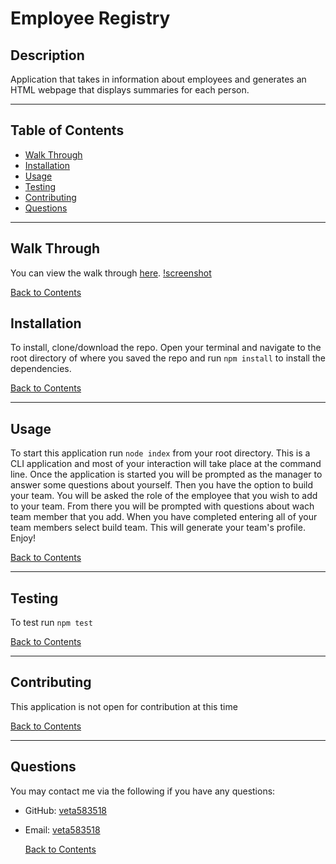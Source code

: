 # Employee Registry

## Description

Application that takes in information about employees and generates an HTML webpage that displays summaries for each person.

---

## Table of Contents

- [Walk Through](#walk-through)
- [Installation](#installation)
- [Usage](#usage)
- [Testing](#testing)
- [Contributing](#contributing)
- [Questions](#questions)

---

## Walk Through

You can view the walk through [here](https://drive.google.com/file/d/1F6xBDWd-PatmIG4xcUQGtevVMRQY2Dz4/view).
[!screenshot]()

[Back to Contents](#table-of-contents)

## Installation

To install, clone/download the repo. Open your terminal and navigate to the root directory of where you saved the repo and run `npm install` to install the dependencies.

[Back to Contents](#table-of-contents)

---

## Usage

To start this application run `node index` from your root directory. This is a CLI application and most of your interaction will take place at the command line. Once the application is started you will be prompted as the manager to answer some questions about yourself. Then you have the option to build your team. You will be asked the role of the employee that you wish to add to your team. From there you will be prompted with questions about wach team member that you add. When you have completed entering all of your team members select build team. This will generate your team's profile. Enjoy!

[Back to Contents](#table-of-contents)

---

## Testing

To test run `npm test`

[Back to Contents](#table-of-contents)

---

## Contributing

This application is not open for contribution at this time

[Back to Contents](#table-of-contents)

---

## Questions

You may contact me via the following if you have any questions:

- GitHub: [veta583518](www.github.com/veta583518)
- Email: [veta583518](mailto:veta583518@gmail.com)

  [Back to Contents](#table-of-contents)
